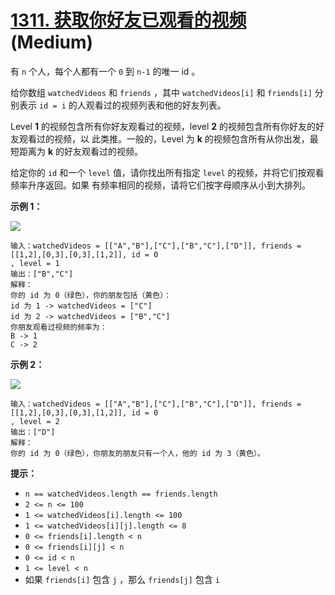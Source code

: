 # [1311. 获取你好友已观看的视频][link] (Medium)

[link]: https://leetcode.cn/problems/get-watched-videos-by-your-friends/

有 `n` 个人，每个人都有一个  `0` 到 `n-1` 的唯一 id 。

给你数组 `watchedVideos`  和 `friends` ，其中 `watchedVideos[i]`  和 `friends[i]` 分别表示 `id = i` 
的人观看过的视频列表和他的好友列表。

Level **1** 的视频包含所有你好友观看过的视频，level **2** 的视频包含所有你好友的好友观看过的视频，以
此类推。一般的，Level 为 **k** 的视频包含所有从你出发，最短距离为 **k** 的好友观看过的视频。

给定你的 `id`  和一个 `level` 值，请你找出所有指定 `level` 的视频，并将它们按观看频率升序返回。如果
有频率相同的视频，请将它们按字母顺序从小到大排列。

**示例 1：**

**![](https://assets.leetcode-cn.com/aliyun-lc-upload/uploads/2020/01/03/leetcode_friends_1.png)**

```
输入：watchedVideos = [["A","B"],["C"],["B","C"],["D"]], friends = [[1,2],[0,3],[0,3],[1,2]], id = 0
, level = 1
输出：["B","C"]
解释：
你的 id 为 0（绿色），你的朋友包括（黄色）：
id 为 1 -> watchedVideos = ["C"]
id 为 2 -> watchedVideos = ["B","C"]
你朋友观看过视频的频率为：
B -> 1
C -> 2
```

**示例 2：**

**![](https://assets.leetcode-cn.com/aliyun-lc-upload/uploads/2020/01/03/leetcode_friends_2.png)**

```
输入：watchedVideos = [["A","B"],["C"],["B","C"],["D"]], friends = [[1,2],[0,3],[0,3],[1,2]], id = 0
, level = 2
输出：["D"]
解释：
你的 id 为 0（绿色），你朋友的朋友只有一个人，他的 id 为 3（黄色）。
```

**提示：**

- `n == watchedVideos.length == friends.length`
- `2 <= n <= 100`
- `1 <= watchedVideos[i].length <= 100`
- `1 <= watchedVideos[i][j].length <= 8`
- `0 <= friends[i].length < n`
- `0 <= friends[i][j] < n`
- `0 <= id < n`
- `1 <= level < n`
- 如果 `friends[i]` 包含 `j` ，那么 `friends[j]` 包含 `i`
